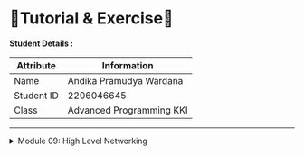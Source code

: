 # 📝Tutorial & Exercise📝

**Student Details :**

|  Attribute  | Information              |
|---------------|----------------------------|
| Name          | Andika Pramudya Wardana    |
| Student ID    | 2206046645              |
| Class         | Advanced Programming KKI   |

---
<details>
<summary>Module 09: High Level Networking</summary>

## Questions and Answers

### -> Reflection 

#### 1. In Unary RPC, the client sends a single request and receives a single response. This is handy for tasks like fetching data from a database or executing actions on a server.
- Server streaming RPC involves the client sending a request and getting a continuous stream of data in response, useful for real-time data like weather updates or stock prices.
- Bi-directional streaming RPC allows both client and server to exchange data streams, making it ideal for applications like chat apps or real-time collaborative software.

#### 2. When it comes to securing gRPC services, the go-to technologies are TLS/SSL and JWT. 
- TLS/SSL encrypts data between client and server, while JWT (or similar token-based methods) verifies the identity of clients accessing the service.

#### 3. Bi-directional streaming, while powerful, brings along concurrency challenges like race conditions and deadlocks. 
- Managing states becomes crucial, especially in scenarios like chat apps where sessions track clients' interactions.

#### 4. `ReceiverStream` plays well with tokio, a popular choice for asynchronous Rust applications. 
- However, integrating it with other asynchronous crates might be cumbersome if tokio isn't in use.

#### 5. Splitting server and client codebases into separate functionalities (like payment, transactions, or chat) and further organizing them based on the separation of concerns principle can enhance maintainability. 
- Refactoring for reusability, adding tests, robust error handling, and thorough documentation strengthen the codebase for future development.

#### 6. Essential functionality like request processing, input validation, and error handling, especially for unexpected requests, needs implementation. 
- Integration with third-party payment APIs like Stripe is also necessary for processing payments.

#### 7. gRPC's appeal lies in its use of HTTP/2, leveraging features like multiplexing, header compression, and binary encoding. 
- It also adopts Protocol Buffers (protobuf) for serialization, offering faster and lighter data exchange compared to JSON.
- Moreover, gRPC tooling can auto-generate type-safe APIs across multiple languages, enhancing developer productivity and interoperability.

#### 8. What are the advantages and disadvantages of using HTTP/2, the underlying protocol for gRPC, compared to HTTP/1.1 or HTTP/1.1 with WebSocket for REST APIs?
- Advantages: HTTP/2 supports multiplexing, reducing latency by allowing multiple messages on the same connection. Efficient for gRPC performance.
- Disadvantages: More complex to implement and debug; potential for issues in environments where HTTP/2 is not fully supported.

#### 9. How does the request-response model of REST APIs contrast with the bidirectional streaming capabilities of gRPC in terms of real-time communication and responsiveness?
- REST typically operates over HTTP/1.1 with stateless servers and predictable, resource-oriented URLs, using JSON. Best for web APIs accessible from browsers and for systems that require cacheable responses.
- gRPC offers bidirectional streaming and operates over HTTP/2, making it better suited for real-time and highly interactive applications where performance and efficiency are critical.

#### 10. What are the implications of the schema-based approach of gRPC, using Protocol Buffers, compared to the more flexible, schema-less nature of JSON in REST API payloads?
- gRPC uses Protocol Buffers, which provide a strong type system, compact binary data format, and a strict schema, enhancing performance and robustness.
- JSON used in REST is more flexible and human-readable, easier to use for dynamic or loosely coupled systems but typically less efficient in terms of performance and type-safety.

---

</details>
